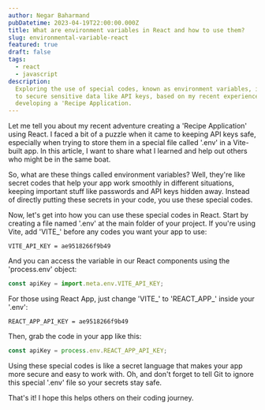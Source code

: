 ```yaml
---
author: Negar Baharmand
pubDatetime: 2023-04-19T22:00:00.000Z
title: What are environment variables in React and how to use them?
slug: environmental-variable-react
featured: true
draft: false
tags:
  - react
  - javascript
description:
  Exploring the use of special codes, known as environment variables, in React
  to secure sensitive data like API keys, based on my recent experience
  developing a 'Recipe Application.
---
```


Let me tell you about my recent adventure creating a 'Recipe Application' using React. I faced a bit of a puzzle when it came to keeping API keys safe, especially when trying to store them in a special file called '.env' in a Vite-built app. In this article, I want to share what I learned and help out others who might be in the same boat.

So, what are these things called environment variables? Well, they're like secret codes that help your app work smoothly in different situations, keeping important stuff like passwords and API keys hidden away. Instead of directly putting these secrets in your code, you use these special codes.

Now, let's get into how you can use these special codes in React. Start by creating a file named '.env' at the main folder of your project. If you're using Vite, add 'VITE\_' before any codes you want your app to use:

```
VITE_API_KEY = ae9518266f9b49
```

And you can access the variable in our React components using the 'process.env' object:

```javascript
const apiKey = import.meta.env.VITE_API_KEY;
```

For those using React App, just change 'VITE\_' to 'REACT_APP\_' inside your '.env':

```
REACT_APP_API_KEY = ae9518266f9b49
```

Then, grab the code in your app like this:

```javascript
const apiKey = process.env.REACT_APP_API_KEY;
```

Using these special codes is like a secret language that makes your app more secure and easy to work with. Oh, and don't forget to tell Git to ignore this special '.env' file so your secrets stay safe.

That's it! I hope this helps others on their coding journey.
